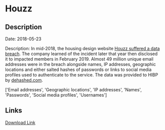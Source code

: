 # Houzz

## Description

Date: 2018-05-23

Description:
In mid-2018, the housing design website <a href="https://help.houzz.com/s/article/security-update?language=en_US" target="_blank" rel="noopener">Houzz suffered a data breach</a>. The company learned of the incident later that year then disclosed it to impacted members in February 2019. Almost 49 million unique email addresses were in the breach alongside names, IP addresses, geographic locations and either salted hashes of passwords or links to social media profiles used to authenticate to the service. The data was provided to HIBP by <a href="https://dehashed.com/" target="_blank" rel="noopener">dehashed.com</a>.


['Email addresses', 'Geographic locations', 'IP addresses', 'Names', 'Passwords', 'Social media profiles', 'Usernames']

## Links

[Download Link](https://link-to.net/1229997/798.2664379258385/dynamic/?r=aG91enouY29t)